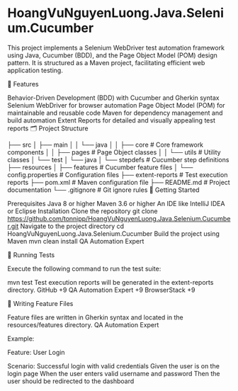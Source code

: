 # HoangVuNguyenLuong.Java.Selenium.Cucumber
This project implements a Selenium WebDriver test automation framework using Java, Cucumber (BDD), and the Page Object Model (POM) design pattern. It is structured as a Maven project, facilitating efficient web application testing.​

📌 Features

Behavior-Driven Development (BDD) with Cucumber and Gherkin syntax
Selenium WebDriver for browser automation
Page Object Model (POM) for maintainable and reusable code
Maven for dependency management and build automation
Extent Reports for detailed and visually appealing test reports​
🗂️ Project Structure


├── src
│   ├── main
│   │   └── java
│   │       ├── core          # Core framework components
│   │       ├── pages         # Page Object classes
│   │       └── utils         # Utility classes
│   └── test
│       └── java
│           └── stepdefs      # Cucumber step definitions
├── resources
│   ├── features              # Cucumber feature files
│   └── config.properties     # Configuration files
├── extent-reports            # Test execution reports
├── pom.xml                   # Maven configuration file
├── README.md                 # Project documentation
└── .gitignore                # Git ignore rules
🚀 Getting Started

Prerequisites
Java 8 or higher
Maven 3.6 or higher
An IDE like IntelliJ IDEA or Eclipse​
Installation
Clone the repository
git clone https://github.com/tonnipp/HoangVuNguyenLuong.Java.Selenium.Cucumber.git
Navigate to the project directory
cd HoangVuNguyenLuong.Java.Selenium.Cucumber
Build the project using Maven
mvn clean install
QA Automation Expert

🧪 Running Tests

Execute the following command to run the test suite:​

mvn test
Test execution reports will be generated in the extent-reports directory.​
GitHub
+9
QA Automation Expert
+9
BrowserStack
+9

📝 Writing Feature Files

Feature files are written in Gherkin syntax and located in the resources/features directory.​
QA Automation Expert

Example:

Feature: User Login

  Scenario: Successful login with valid credentials
    Given the user is on the login page
    When the user enters valid username and password
    Then the user should be redirected to the dashboard
